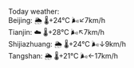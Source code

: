 Today weather:  
Beijing: 🌦   🌡️+24°C 🌬️↙7km/h  
Tianjin: ☁️   🌡️+28°C 🌬️↖7km/h  
Shijiazhuang: 🌦   🌡️+24°C 🌬️↓9km/h  
Tangshan: 🌦   🌡️+21°C 🌬️←17km/h  
